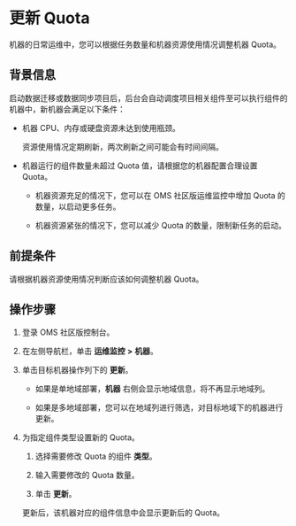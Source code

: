 # 更新 Quota

机器的日常运维中，您可以根据任务数量和机器资源使用情况调整机器 Quota。

## 背景信息

启动数据迁移或数据同步项目后，后台会自动调度项目相关组件至可以执行组件的机器中，新机器会满足以下条件：

* 机器 CPU、内存或硬盘资源未达到使用瓶颈。

  资源使用情况定期刷新，两次刷新之间可能会有时间间隔。
  
* 机器运行的组件数量未超过 Quota 值，请根据您的机器配置合理设置 Quota。

  * 机器资源充足的情况下，您可以在 OMS 社区版运维监控中增加 Quota 的数量，以启动更多任务。
  
  * 机器资源紧张的情况下，您可以减少 Quota 的数量，限制新任务的启动。

## 前提条件

请根据机器资源使用情况判断应该如何调整机器 Quota。

## 操作步骤

1. 登录 OMS 社区版控制台。

2. 在左侧导航栏，单击 **运维监控** **\>** **机器**。

3. 单击目标机器操作列下的 **更新**。

    * 如果是单地域部署，**机器** 右侧会显示地域信息，将不再显示地域列。

    * 如果是多地域部署，您可以在地域列进行筛选，对目标地域下的机器进行更新。

4. 为指定组件类型设置新的 Quota。

    1. 选择需要修改 Quota 的组件 **类型**。

    2. 输入需要修改的 Quota 数量。

    3. 单击 **更新**。

      更新后，该机器对应的组件信息中会显示更新后的 Quota。